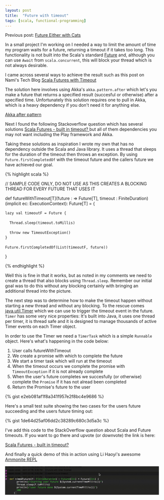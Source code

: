 ```yaml
---
layout: post
title:  "Future with timeout"
tags: [scala, functional-programming]
---
```


Previous post: [Future Either with Cats](/2017/06/18/future-either-with-cats.html)

In a small project I'm working on I needed a way to limit the amount of time my program waits for a future, returning a timeout if it takes too long. This functionality is not built into the Scala's standard [Future](http://www.scala-lang.org/api/2.12.x/scala/concurrent/Future.html) and, although you can use `Await` from `scala.concurrent`, this will block your thread which is not always desirable.

I came across several ways to achieve the result such as this post on Nami's Tech Blog [Scala Futures with Timeout](https://nami.me/2015/01/20/scala-futures-with-timeout/)

The solution here involves using Akka's `akka.pattern.after` which let's you make a future that returns a specified result (succesful or otherwise) after a specified time. Unfortunately this solution requires one to pull in Akka, which is a heavy dependency if you don't need it for anything else. 

[Akka after pattern](http://doc.akka.io/docs/akka/current/scala/futures.html#after)

Next I found the following Stackoverflow question which has several solutions [Scala Futures - built in timeout?
](https://stackoverflow.com/questions/16304471/scala-futures-built-in-timeout) but all of them dependencies you may not want including the Play framework and Akka.

Taking these solutions as inspiration I wrote my own that has no dependency outside the Scala and Java library. It uses a thread that sleeps for the duration of the timeout then throws an exception. By using `Future.firstCompletedOf` with the timeout future and the callers future we have achieved our goal.

{% highlight scala %}

  // SAMPLE CODE ONLY, DO NOT USE AS THIS CREATES A BLOCKING THREAD FOR EVERY FUTURE THAT USES IT
  
  def futureWithTimeout[T](future : => Future[T], timeout : FiniteDuration)(implicit ec: ExecutionContext): Future[T] = {

    lazy val timeoutF = Future {

      Thread.sleep(timeout.toMillis)

      throw new TimeoutException()
    }

    Future.firstCompletedOf(List(timeoutF, future))

  }

{% endhighlight %}

Well this is fine in that it works, but as noted in my comments we need to create a thread that also blocks using `Thread.sleep`. Remember our initial goal was to do this without any blocking certainly with bringing an additional thread into the picture.

The next step was to determine how to make the timeout happen without starting a new thread and without any blocking. To the rescue comes [java.util.Timer](https://docs.oracle.com/javase/7/docs/api/java/util/Timer.html) which we can use to trigger the timeout event in the future. `Timer` has some very nice properties: It's built into Java, it uses one thread per timer, it is thread safe and it is designed to manage thousands of active Timer events on each Timer object.

In order to use the Timer we need a `TimerTask` which is a simple `Runnable` object. Here's what's happening in the code below:

1. User calls futureWithTimeout
2. We create a promise with which to complete the future
3. We start a timer task which will run at the timeout
4. When the timeout occurs we complete the promise with `TimeoutException` if it is not already complete
5. When the user's future completes we succesfully (or otherwise) complete the `Promise` if it has not alread been completed
6. Return the Promise's future to the user

{% gist e2eb081af1f8a341f957e2f8bc4e9686 %}

Here's a small test suite showing the two cases for the users future succeeding and the users future timing out:

{% gist 1de64d25af06dd2c38289c680c3d5a3c %}

I've add this code to the StackOverflow question about Scala and Future timeouts. If you want to go there and upvote (or downvote) the link is here:

[Scala Futures - built in timeout?](https://stackoverflow.com/questions/16304471/scala-futures-built-in-timeout/45272591#45272591)

And finally a quick demo of this in action using Li Haoyi's awesome [Ammonite REPL](http://ammonite.io/#Ammonite-REPL)

![Timeout Example](/../images/timeout.gif)







